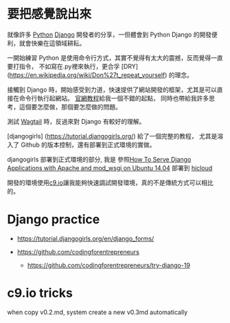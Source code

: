 # 要把感覺說出來

就像許多 [Python](http://python.org/) [Django](https://www.djangoproject.com/)  開發者的分享，一但體會到 Python Django 的開發便利，就會快樂在這領域耕耘。

一開始練習 Python 是使用命令行方式，其實不覺得有太大的震撼，反而覺得一直要打指令，
不如寫在.py裡來執行，更合孚 [DRY] (https://en.wikipedia.org/wiki/Don%27t_repeat_yourself) 的理念。

接觸到 Django 時，開始感受到力道，快速提供了網站開發的框架，尤其是可以直接在命令行執行起網站。
[官網教程](https://docs.djangoproject.com/en/1.10/intro/)給我一個不錯的起點，
同時也帶給我許多思考，這個要怎麼做，那個要怎麼做的問題。

測試 [Wagtail](https://wagtail.io/) 時，反過來對 Django 有較好的理解。

[djangogirls] (https://tutorial.djangogirls.org/) 給了一個完整的教程，
尤其是溶入了 Github 的版本控制，還有部署到正式環境的實做。

djangogirls 部署到正式環境的部分, 我是
參照[How To Serve Django Applications with Apache and mod_wsgi on Ubuntu 14.04](https://www.digitalocean.com/community/tutorials/how-to-serve-django-applications-with-apache-and-mod_wsgi-on-ubuntu-14-04)
部署到 [hicloud](http://hicloud.hinet.net/)

開發的環境使用[c9.io](https://c9.io/?redirect=0)讓我能夠快速調試開發環境，真的不是傳統方式可以相比的。






 




# Django practice

- https://tutorial.djangogirls.org/en/django_forms/
- https://github.com/codingforentrepreneurs

  - https://github.com/codingforentrepreneurs/try-django-19


# c9.io tricks
when copy v0.2.md, system create a new v0.3md automatically

